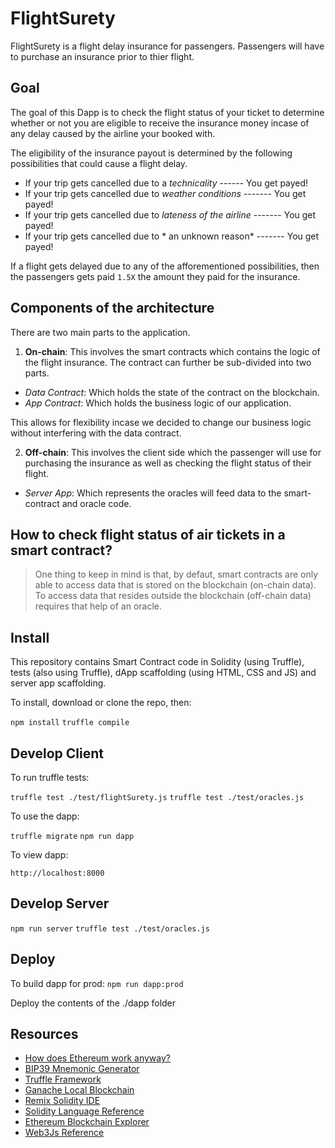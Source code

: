 # FlightSurety

FlightSurety is a flight delay insurance for passengers. Passengers will have to purchase an insurance prior to thier flight.

## Goal

The goal of this Dapp is to check the flight status of your ticket to determine whether or not you are eligible to receive the insurance money incase of any delay caused by the airline your booked with.  

The eligibility of the insurance payout is determined by the following possibilities that could cause a flight delay.  

- If your trip gets cancelled due to a *technicality* ------ You get payed!
- If your trip gets cancelled due to *weather conditions* ------- You get payed!
- If your trip gets cancelled due to *lateness of the airline* ------- You get payed!
- If your trip gets cancelled due to * an unknown reason* ------- You get payed!  

If a flight gets delayed due to any of the afforementioned possibilities, then the passengers gets paid `1.5X` the amount they paid for the insurance.  

## Components of the architecture

There are two main parts to the application.

1. **On-chain**: This involves the smart contracts which contains the logic of the flight insurance. The contract can further be sub-divided into two parts.  

  - *Data Contract*: Which holds the state of the contract on the blockchain.
  - *App Contract*: Which holds the business logic of our application.  

This allows for flexibility incase we decided to change our business logic without interfering with the data contract.

2. **Off-chain**: This involves the client side which the passenger will use for purchasing the insurance as well as checking the flight status of their flight.
  - *Server App*: Which represents the oracles will feed data to the smart-contract and oracle code.

## How to check flight status of air tickets in a smart contract?

> One thing to keep in mind is that, by defaut, smart contracts are only able to access data that is stored on the blockchain (on-chain data). To access data that resides outside the blockchain (off-chain data) requires that help of an oracle.

## Install

This repository contains Smart Contract code in Solidity (using Truffle), tests (also using Truffle), dApp scaffolding (using HTML, CSS and JS) and server app scaffolding.

To install, download or clone the repo, then:

`npm install`
`truffle compile`

## Develop Client

To run truffle tests:

`truffle test ./test/flightSurety.js`
`truffle test ./test/oracles.js`

To use the dapp:

`truffle migrate`
`npm run dapp`

To view dapp:

`http://localhost:8000`

## Develop Server

`npm run server`
`truffle test ./test/oracles.js`

## Deploy

To build dapp for prod:
`npm run dapp:prod`

Deploy the contents of the ./dapp folder


## Resources

* [How does Ethereum work anyway?](https://medium.com/@preethikasireddy/how-does-ethereum-work-anyway-22d1df506369)
* [BIP39 Mnemonic Generator](https://iancoleman.io/bip39/)
* [Truffle Framework](http://truffleframework.com/)
* [Ganache Local Blockchain](http://truffleframework.com/ganache/)
* [Remix Solidity IDE](https://remix.ethereum.org/)
* [Solidity Language Reference](http://solidity.readthedocs.io/en/v0.4.24/)
* [Ethereum Blockchain Explorer](https://etherscan.io/)
* [Web3Js Reference](https://github.com/ethereum/wiki/wiki/JavaScript-API)